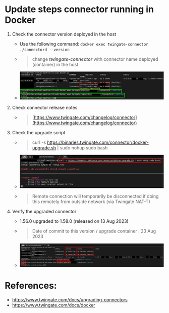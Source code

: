 # Update steps connector running in Docker

1. Check the connector version deployed in the host
   * Use the following command: `docker exec twingate-connector ./connectord --version`
   * > change _**twingate-connector**_ with connector name deployed (container) in the host
   * ![Check version](Pictures/Update(1).png)
  
     
2. Check connector release notes
   * > [https://www.twingate.com/changelog/connector](https://www.twingate.com/changelog/connector)
     
     
3. Check the upgrade script
   * > curl -s https://binaries.twingate.com/connector/docker-upgrade.sh | sudo nohup sudo bash
   * ![Upgrade script](Pictures/Update(2).png)
   * > Remote connection will temporarily be disconnected if doing this remotely from outside network (via Twingate NAT-T)
     
      
4. Verify the upgraded connector
   * 1.56.0 upgraded to 1.58.0 (released on 13 Aug 2023)
   * > Date of commit to this version / upgrade container : 23 Aug 2023
   * ![Upgraded connectors](Pictures/Update(3).png)

# References:
- https://www.twingate.com/docs/upgrading-connectors
- https://www.twingate.com/docs/docker
